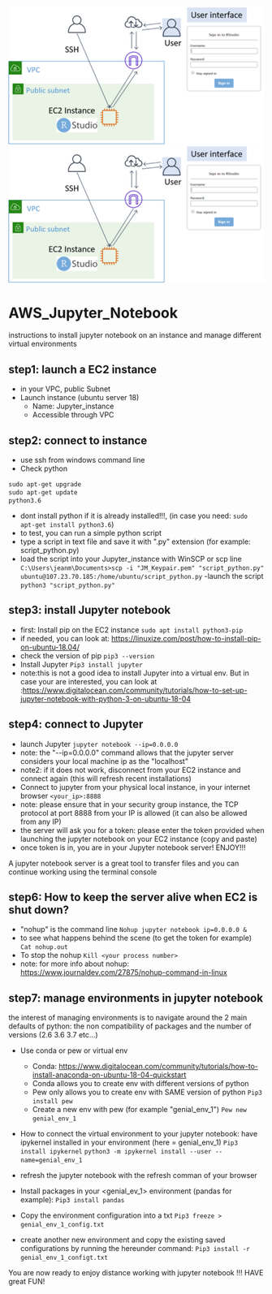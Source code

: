 ![alt text](https://github.com/JeanMILPIED/RServer-on-AWS/blob/master/RServer_img.png) 
![alt text](https://github.com/JeanMILPIED/RServer-on-AWS/blob/master/RServer_img.png) 

# AWS_Jupyter_Notebook
instructions to install jupyter notebook on an instance and manage different virtual environments

## step1: launch a EC2 instance
  - in your VPC, public Subnet
  - Launch instance (ubuntu server 18)
  	- Name: Jupyter_instance
	- Accessible through VPC
	
## step2: connect to instance
  - use ssh from windows command line
  - Check python
  ```
  sudo apt-get upgrade
  sudo apt-get update
  python3.6
  ```
  - dont install python if it is already installed!!!, (in case you need: ```sudo apt-get install python3.6```)
  - to test, you can run a simple python script
  - type a script in text file and save it with ".py" extension (for example: script_python.py)
  - load the script into your Jupyter_instance with WinSCP or scp line
  	```C:\Users\jeanm\Documents>scp -i "JM_Keypair.pem" "script_python.py" ubuntu@107.23.70.185:/home/ubuntu/script_python.py```
  -launch the script
    ```python3 "script_python.py"```

## step3: install Jupyter notebook
  - first: Install pip on the EC2 instance
  ```sudo apt install python3-pip```
  - if needed, you can look at: <https://linuxize.com/post/how-to-install-pip-on-ubuntu-18.04/> 
  - check the version of pip
  ```pip3 --version```
  - Install Jupyter
  ```Pip3 install jupyter```
  - note:this is not a good idea to install Jupyter into a virtual env. But in case your are interested, you can look at :<https://www.digitalocean.com/community/tutorials/how-to-set-up-jupyter-notebook-with-python-3-on-ubuntu-18-04> 

## step4: connect to Jupyter
  - launch Jupyter
  ```jupyter notebook --ip=0.0.0.0```
  - note: the "--ip=0.0.0.0" command allows that the jupyter server considers your local machine ip as the "localhost"
  - note2: if it does not work, disconnect from your EC2 instance and connect again (this will refresh recent installations)
  - Connect to jupyter from your physical local instance, in your internet browser
  ```<your_ip>:8888```
  - note: please ensure that in your security group instance, the TCP protocol at port 8888 from your IP is allowed (it can also be allowed from any IP)
  - the server will ask you for a token: please enter the token provided when launching the jupyter notebook on your EC2 instance (copy and paste)
  - once token is in, you are in your Jupyter notebook server! ENJOY!!!

A jupyter notebook server is a great tool to transfer files and you can continue working using the terminal console
  
## step6: How to keep the server alive when EC2 is shut down?
  -  "nohup" is the command line
  ```Nohup jupyter notebook ip=0.0.0.0 &```
  - to see what happens behind the scene (to get the token for example)
  ```Cat nohup.out```
  - To stop the nohup
  ```Kill <your process number>```
  - note: for more info about nohup: https://www.journaldev.com/27875/nohup-command-in-linux
  
## step7: manage environments in jupyter notebook
the interest of managing environments is to navigate around the 2 main defaults of python: the non compatibility of packages and the number of versions (2.6 3.6 3.7 etc...)

  - Use conda or pew or virtual env
  	- Conda: https://www.digitalocean.com/community/tutorials/how-to-install-anaconda-on-ubuntu-18-04-quickstart
	- Conda allows you to create env with different versions of python
	- Pew only allows you to create env with SAME version of python
	```Pip3 install pew```
	- Create a new env with pew (for example "genial_env_1")
	```Pew new genial_env_1```

- How to connect the virtual environment to your jupyter notebook: have ipykernel installed in your environment (here = genial_env_1)
	```Pip3 install ipykernel```
    	```python3 -m ipykernel install --user --name=genial_env_1```
- refresh the jupyter notebook with the refresh comman of your browser

- Install packages in your <genial_ev_1> environment (pandas for example):
```Pip3 install pandas```
	
- Copy the environment configuration into a txt
```Pip3 freeze > genial_env_1_config.txt```
	
- create another new environment and copy the existing saved configurations by running the hereunder command:
```Pip3 install -r genial_env_1_configt.txt```
    
You are now ready to enjoy distance working with jupyter notebook !!! HAVE great FUN!
